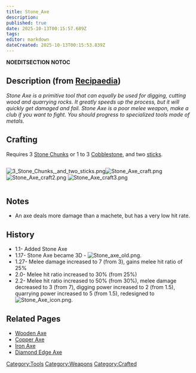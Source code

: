 ```yaml
---
title: Stone_Axe
description: 
published: true
date: 2025-10-13T00:15:57.689Z
tags: 
editor: markdown
dateCreated: 2025-10-13T00:15:53.839Z
---
```


__NOEDITSECTION__ __NOTOC__

## Description (from [Recipaedia](Recipaedia "wikilink"))

*Stone Axe is a primitive tool that can equally be used for digging,
cutting wood and quarrying rocks. It greatly speeds up the process, but
it will quickly get damaged and fail. Stone Axe is a poor melee weapon,
make a club if you want to fight. You should progress to specialized
tools made of metals.*

## Crafting

Requires 3 [Stone Chunks](Recipaedia/Terrain/Stone_Chunk.md "wikilink") or 1 to 3
[Cobblestone](Cobblestone "wikilink"), and two
[sticks](stick "wikilink"). 

<div style="overflow: hidden">

![3_Stone_Chunks,_and_two_sticks.png](3_Stone_Chunks,_and_two_sticks.png
"3_Stone_Chunks,_and_two_sticks.png")![Stone_Axe_craft.png](Stone_Axe_craft.png
"Stone_Axe_craft.png") ![Stone_Axe_craft2.png](Stone_Axe_craft2.png
"Stone_Axe_craft2.png") ![Stone_Axe_craft3.png](Stone_Axe_craft3.png
"Stone_Axe_craft3.png")

</div>

## Notes

  - An axe deals more damage than a machete, but has a very low hit
    rate.

## History

  - 1.1- Added Stone Axe
  - 1.17- Stone Axe became 3D - ![Stone_axe_old.png](Stone_axe_old.png
    "Stone_axe_old.png").
  - 1.27- Melee damage increased to 7 (from 3), gains melee hit ratio of
    25%
  - 2.0- Melee hit ratio increased to 30% (from 25%)
  - 2.2- Melee hit ratio increased to 50% (from 30%), melee damage
    decreased to 3 (from 7), digging power increased to 2 (from 1.5),
    quarrying power increased to 5 (from 1.5), redesigned to
    ![Stone_Axe_icon.png](Stone_Axe_icon.png "Stone_Axe_icon.png").

## Related Pages 

  - [Wooden Axe](Wooden_Axe "wikilink")
  - [Copper Axe](Copper_Axe "wikilink")
  - [Iron Axe](Iron_Axe "wikilink")
  - [Diamond Edge Axe](Diamond_Edge_Axe "wikilink")

[Category:Tools](Category:Tools "wikilink")
[Category:Weapons](Category:Weapons "wikilink")
[Category:Crafted](Category:Crafted "wikilink")